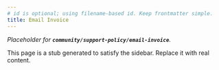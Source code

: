 ```yaml
---
# id is optional; using filename-based id. Keep frontmatter simple.
title: Email Invoice
---
```


_Placeholder for **`community/support-policy/email-invoice`**._

This page is a stub generated to satisfy the sidebar.
Replace it with real content.
